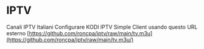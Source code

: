# IPTV
Canali IPTV Italiani
Configurare KODI IPTV Simple Client usando questo URL esterno
    [https://github.com/roncpa/iptv/raw/main/tv.m3u](https://github.com/roncpa/iptv/raw/main/tv.m3u/)
